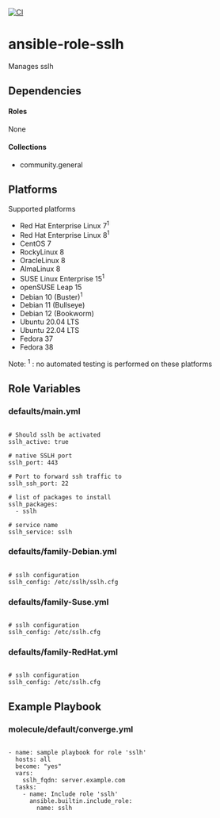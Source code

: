 [![CI](https://github.com/de-it-krachten/ansible-role-sslh/workflows/CI/badge.svg?event=push)](https://github.com/de-it-krachten/ansible-role-sslh/actions?query=workflow%3ACI)


# ansible-role-sslh

Manages sslh



## Dependencies

#### Roles
None

#### Collections
- community.general

## Platforms

Supported platforms

- Red Hat Enterprise Linux 7<sup>1</sup>
- Red Hat Enterprise Linux 8<sup>1</sup>
- CentOS 7
- RockyLinux 8
- OracleLinux 8
- AlmaLinux 8
- SUSE Linux Enterprise 15<sup>1</sup>
- openSUSE Leap 15
- Debian 10 (Buster)<sup>1</sup>
- Debian 11 (Bullseye)
- Debian 12 (Bookworm)
- Ubuntu 20.04 LTS
- Ubuntu 22.04 LTS
- Fedora 37
- Fedora 38

Note:
<sup>1</sup> : no automated testing is performed on these platforms

## Role Variables
### defaults/main.yml
<pre><code>
# Should sslh be activated
sslh_active: true

# native SSLH port
sslh_port: 443

# Port to forward ssh traffic to
sslh_ssh_port: 22

# list of packages to install
sslh_packages:
  - sslh

# service name
sslh_service: sslh
</pre></code>

### defaults/family-Debian.yml
<pre><code>
# sslh configuration
sslh_config: /etc/sslh/sslh.cfg
</pre></code>

### defaults/family-Suse.yml
<pre><code>
# sslh configuration
sslh_config: /etc/sslh.cfg
</pre></code>

### defaults/family-RedHat.yml
<pre><code>
# sslh configuration
sslh_config: /etc/sslh.cfg
</pre></code>




## Example Playbook
### molecule/default/converge.yml
<pre><code>
- name: sample playbook for role 'sslh'
  hosts: all
  become: "yes"
  vars:
    sslh_fqdn: server.example.com
  tasks:
    - name: Include role 'sslh'
      ansible.builtin.include_role:
        name: sslh
</pre></code>
